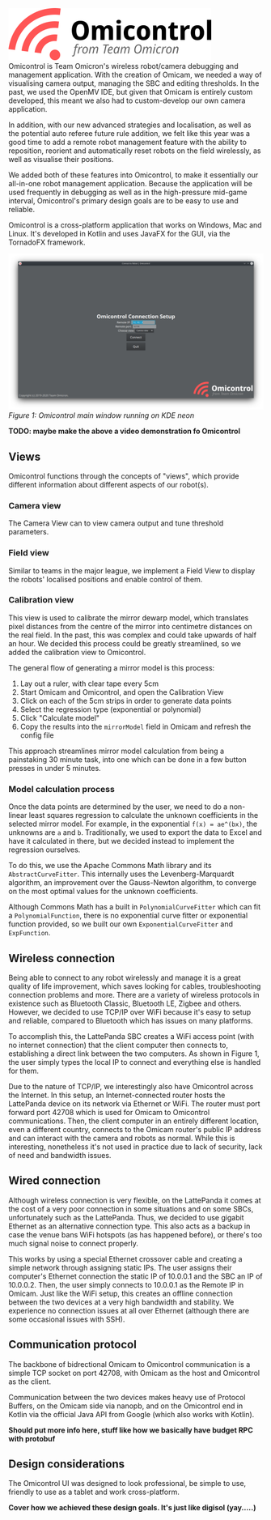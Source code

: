 ![Omicam logo](images/omicontrol_logo_dark.png)    
Omicontrol is Team Omicron's wireless robot/camera debugging and management application. With the creation of Omicam,
we needed a way of visualising camera output, managing the SBC and editing thresholds. In the past, we used the OpenMV IDE,
but given that Omicam is entirely custom developed, this meant we also had to custom-develop our own camera application.

In addition, with our new advanced strategies and localisation, as well as the potential auto referee future rule addition,
we felt like this year was a good time to add a remote robot management feature with the ability to reposition, reorient
and automatically reset robots on the field wirelessly, as well as visualise their positions. 

We added both of these features into Omicontrol, to make it essentially our all-in-one robot management application.
Because the application will be used frequently in debugging as well as in the high-pressure mid-game interval, Omicontrol's
primary design goals are to be easy to use and reliable.

Omicontrol is a cross-platform application that works on Windows, Mac and Linux. It's developed in Kotlin
and uses JavaFX for the GUI, via the TornadoFX framework.

![Omicontrol](images/omicontrol.png)    
_Figure 1: Omicontrol main window running on KDE neon_

**TODO: maybe make the above a video demonstration fo Omicontrol**

## Views
Omicontrol functions through the concepts of "views", which provide different information about different aspects of our
robot(s).

### Camera view
The Camera View can to view camera output and tune threshold parameters.

### Field view
Similar to teams in the major league, we implement a Field View to display the robots' localised positions and enable
control of them.

### Calibration view
This view is used to calibrate the mirror dewarp model, which translates pixel distances from the centre of the mirror
into centimetre distances on the real field. In the past, this was complex and could take upwards of half an hour.
We decided this process could be greatly streamlined, so we added the calibration view to Omicontrol.

The general flow of generating a mirror model is this process:

1. Lay out a ruler, with clear tape every 5cm
2. Start Omicam and Omicontrol, and open the Calibration View
3. Click on each of the 5cm strips in order to generate data points
4. Select the regression type (exponential or polynomial)
5. Click "Calculate model"
6. Copy the results into the `mirrorModel` field in Omicam and refresh the config file

This approach streamlines mirror model calculation from being a painstaking 30 minute task, into one which can be
done in a few button presses in under 5 minutes.

### Model calculation process
Once the data points are determined by the user, we need to do a non-linear least squares regression to calculate the
unknown coefficients in the selected mirror model. For example, in the exponential `f(x) = ae^(bx)`, the unknowns are
`a` and `b`. Traditionally, we used to export the data to Excel and have it calculated in there, but we decided instead
to implement the regression ourselves.

To do this, we use the Apache Commons Math library and its `AbstractCurveFitter`. This internally uses the
Levenberg-Marquardt algorithm, an improvement over the Gauss-Newton algorithm, to converge on the most optimal values
for the unknown coefficients.

Although Commons Math has a built in `PolynomialCurveFitter` which can fit a `PolynomialFunction`, there is no 
exponential curve fitter or exponential function provided, so we built our own `ExponentialCurveFitter` and `ExpFunction`.

## Wireless connection
Being able to connect to any robot wirelessly and manage it is a great quality of life improvement, which saves looking
for cables, troubleshooting connection problems and more. There are a variety of wireless protocols in existence such as
Bluetooth Classic, Bluetooth LE, Zigbee and others. However, we decided to use TCP/IP over WiFi because it's easy to
setup and reliable, compared to Bluetooth which has issues on many platforms.

To accomplish this, the LattePanda SBC creates a WiFi access point (with no internet connection) that the client computer
then connects to, establishing a direct link between the two computers. As shown in Figure 1, the user simply types
the local IP to connect and everything else is handled for them.

Due to the nature of TCP/IP, we interestingly also have Omicontrol across the Internet. In this setup,
an Internet-connected router hosts the LattePanda device on its network via Ethernet or WiFi. The router must port forward
port 42708 which is used for Omicam to Omicontrol communications. Then, the client computer in an entirely different location,
even a different country, connects to the Omicam router's public IP address and can interact with the camera and robots
as normal. While this is interesting, nonetheless it's not used in practice due to lack of security, lack of need and
bandwidth issues.

## Wired connection
Although wireless connection is very flexible, on the LattePanda it comes at the cost of a very poor connection in some
situations and on some SBCs, unfortunately such as the LattePanda. Thus, we decided to use gigabit Ethernet as an alternative 
connection type. This also acts as a backup in case the venue bans WiFi hotspots (as has happened before), or there's too much signal 
noise to connect properly.

This works by using a special Ethernet crossover cable and creating a simple network through assigning static IPs. The  user
assigns their computer's Ethernet connection the static IP of 10.0.0.1 and the SBC an IP of 10.0.0.2. Then, the user
simply connects to 10.0.0.1 as the Remote IP in Omicam. Just like the WiFi setup, this creates an offline connection 
between the two devices at a very high bandwidth and stability. We experience no connection issues at all over Ethernet 
(although there are some occasional issues with SSH).

## Communication protocol
The backbone of bidrectional Omicam to Omicontrol communication is a simple TCP socket on port 42708, with Omicam as the host
and Omicontrol as the client.

Communication between the two devices makes heavy use of Protocol Buffers, on the Omicam side via nanopb, and on the 
Omicontrol end in Kotlin via the official Java API from Google (which also works with Kotlin).

**Should put more info here, stuff like how we basically have budget RPC with protobuf**

## Design considerations
The Omicontrol UI was designed to look professional, be simple to use, friendly to use as a tablet and work cross-platform.

**Cover how we achieved these design goals. It's just like digisol (yay.....)**